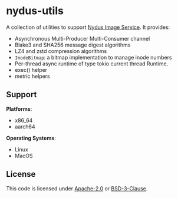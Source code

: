 # nydus-utils

A collection of utilities to support [Nydus Image Service](https://nydus.dev/).
It provides:
- Asynchronous Multi-Producer Multi-Consumer channel
- Blake3 and SHA256 message digest algorithms
- LZ4 and zstd compression algorithms
- `InodeBitmap`: a bitmap implementation to manage inode numbers
- Per-thread async runtime of type tokio current thread Runtime.
- exec() helper
- metric helpers

## Support

**Platforms**:
- x86_64
- aarch64

**Operating Systems**:
- Linux
- MacOS

## License

This code is licensed under [Apache-2.0](LICENSE-APACHE) or [BSD-3-Clause](LICENSE-BSD-3-Clause).
